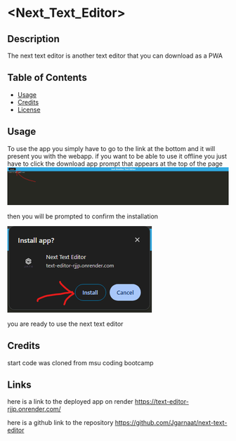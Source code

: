 # <Next_Text_Editor>

## Description

The next text editor is another text editor that you can download as a PWA

## Table of Contents

- [Usage](#usage)
- [Credits](#credits)
- [License](#license)


## Usage

To use the app you simply have to go to the link at the bottom and it will present you with the webapp. if you want to be able to use it offline you just have to click the download app prompt that appears at the top of the page
![Alt text](client/assets/Install.png)

then you will be prompted to confirm the installation

![Alt text](client/assets/Install-sidebar.png)

you are ready to use the next text editor

## Credits

start code was cloned from msu coding bootcamp

## Links

here is a link to the deployed app on render https://text-editor-rjjp.onrender.com/

here is a github link to the repository https://github.com/Jgarnaat/next-text-editor

